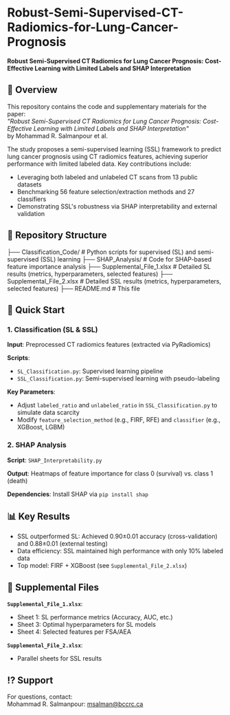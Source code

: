 # Robust-Semi-Supervised-CT-Radiomics-for-Lung-Cancer-Prognosis  
**Robust Semi-Supervised CT Radiomics for Lung Cancer Prognosis: Cost-Effective Learning with Limited Labels and SHAP Interpretation**  

## 📌 Overview  
This repository contains the code and supplementary materials for the paper:  
*"Robust Semi-Supervised CT Radiomics for Lung Cancer Prognosis: Cost-Effective Learning with Limited Labels and SHAP Interpretation"*  
by Mohammad R. Salmanpour et al.  

The study proposes a semi-supervised learning (SSL) framework to predict lung cancer prognosis using CT radiomics features, achieving superior performance with limited labeled data. Key contributions include:  

- Leveraging both labeled and unlabeled CT scans from 13 public datasets  
- Benchmarking 56 feature selection/extraction methods and 27 classifiers  
- Demonstrating SSL's robustness via SHAP interpretability and external validation  

## 📂 Repository Structure  
├── Classification_Code/ # Python scripts for supervised (SL) and semi-supervised (SSL) learning
├── SHAP_Analysis/ # Code for SHAP-based feature importance analysis
├── Supplemental_File_1.xlsx # Detailed SL results (metrics, hyperparameters, selected features)
├── Supplemental_File_2.xlsx # Detailed SSL results (metrics, hyperparameters, selected features)
├── README.md # This file


## 🚀 Quick Start  
### 1. Classification (SL & SSL)  
**Input**: Preprocessed CT radiomics features (extracted via PyRadiomics)  

**Scripts**:  
- `SL_Classification.py`: Supervised learning pipeline  
- `SSL_Classification.py`: Semi-supervised learning with pseudo-labeling  

**Key Parameters**:  
- Adjust `labeled_ratio` and `unlabeled_ratio` in `SSL_Classification.py` to simulate data scarcity  
- Modify `feature_selection_method` (e.g., FIRF, RFE) and `classifier` (e.g., XGBoost, LGBM)  

### 2. SHAP Analysis  
**Script**: `SHAP_Interpretability.py`  

**Output**: Heatmaps of feature importance for class 0 (survival) vs. class 1 (death)  

**Dependencies**: Install SHAP via `pip install shap`  

## 📊 Key Results  
- SSL outperformed SL: Achieved 0.90±0.01 accuracy (cross-validation) and 0.88±0.01 (external testing)  
- Data efficiency: SSL maintained high performance with only 10% labeled data  
- Top model: FIRF + XGBoost (see `Supplemental_File_2.xlsx`)  

## 📖 Supplemental Files  
**`Supplemental_File_1.xlsx`**:  
- Sheet 1: SL performance metrics (Accuracy, AUC, etc.)  
- Sheet 3: Optimal hyperparameters for SL models  
- Sheet 4: Selected features per FSA/AEA  

**`Supplemental_File_2.xlsx`**:  
- Parallel sheets for SSL results  

## ⁉️ Support  
For questions, contact:  
Mohammad R. Salmanpour: msalman@bccrc.ca  
